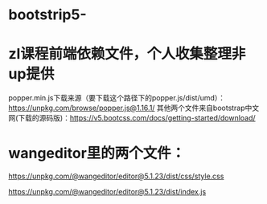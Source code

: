# bootstrip5-
# zl课程前端依赖文件，个人收集整理非up提供 
popper.min.js下载来源（要下载这个路径下的popper.js/dist/umd）：https://unpkg.com/browse/popper.js@1.16.1/ 
其他两个文件来自bootstrap中文网(下载的源码版)：https://v5.bootcss.com/docs/getting-started/download/ 
# wangeditor里的两个文件：
https://unpkg.com/@wangeditor/editor@5.1.23/dist/css/style.css 

https://unpkg.com/@wangeditor/editor@5.1.23/dist/index.js
